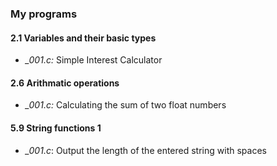 ### My programs

#### 2.1 Variables and their basic types
- *_001.c:* Simple Interest Calculator

#### 2.6 Arithmatic operations
- *_001.c:* Calculating the sum of two float numbers  

#### 5.9 String functions 1
- *_001.c*: Output the length of the entered string with spaces
